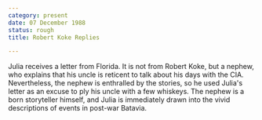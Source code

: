 ```yaml
---
category: present
date: 07 December 1988
status: rough
title: Robert Koke Replies

---
```



Julia receives a letter from Florida. It is not
from Robert Koke, but a nephew, who explains that his uncle is reticent to talk
about his days with the CIA. Nevertheless, the nephew is enthralled by
the stories, so he used Julia's letter as an excuse to ply his uncle
with a few whiskeys. The nephew is a born storyteller himself, and Julia
is immediately drawn into the vivid descriptions of events in post-war
Batavia.
